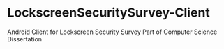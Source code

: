 LockscreenSecuritySurvey-Client
===============================

Android Client for Lockscreen Security Survey Part of Computer Science Dissertation
